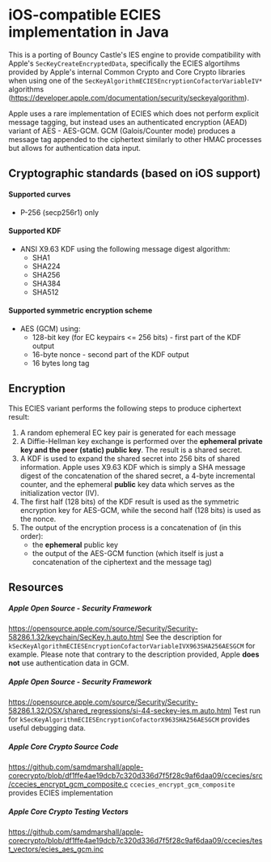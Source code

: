 # iOS-compatible ECIES implementation in Java

This is a porting of Bouncy Castle's IES engine to provide compatibility with Apple's `SecKeyCreateEncryptedData`, specifically the ECIES algortihms provided by Apple's internal Common Crypto and Core Crypto libraries when using one of the `SecKeyAlgorithmECIESEncryptionCofactorVariableIV*` algorithms (https://developer.apple.com/documentation/security/seckeyalgorithm).

Apple uses a rare implementation of ECIES which does not perform explicit message tagging, but instead uses an authenticated encryption (AEAD) variant of AES - AES-GCM. GCM (Galois/Counter mode) produces a message tag appended to the ciphertext similarly to other HMAC processes but allows for authentication data input.

## Cryptographic standards (based on iOS support)
#### Supported curves
- P-256 (secp256r1) only

#### Supported KDF
- ANSI X9.63 KDF using the following message digest algorithm:
  - SHA1
  - SHA224
  - SHA256
  - SHA384
  - SHA512
  
#### Supported symmetric encryption scheme
- AES (GCM) using:
  - 128-bit key (for EC keypairs <= 256 bits) - first part of the KDF output
  - 16-byte nonce - second part of the KDF output
  - 16 bytes long tag


## Encryption
This ECIES variant performs the following steps to produce ciphertext result:
1. A random ephemeral EC key pair is generated for each message
2. A Diffie-Hellman key exchange is performed over the **ephemeral private key and the peer (static) public key**. The result is a shared secret.
3. A KDF is used to expand the shared secret into 256 bits of shared information. Apple uses X9.63 KDF which is simply a SHA message digest of the concatenation of the shared secret, a 4-byte incremental counter, and the ephemeral **public** key data which serves as the initialization vector (IV).
4. The first half (128 bits) of the KDF result is used as the symmetric encryption key for AES-GCM, while the second half (128 bits) is used as the nonce. 
5. The output of the encryption process is a concatenation of (in this order):
   - the **ephemeral** public key
   - the output of the AES-GCM function (which itself is just a concatenation of the ciphertext and the message tag)


## Resources
##### Apple Open Source - Security Framework
https://opensource.apple.com/source/Security/Security-58286.1.32/keychain/SecKey.h.auto.html
See the description for `kSecKeyAlgorithmECIESEncryptionCofactorVariableIVX963SHA256AESGCM` for example.
Please note that contrary to the description provided, Apple **does not** use authentication data in GCM.

##### Apple Open Source - Security Framework
https://opensource.apple.com/source/Security/Security-58286.1.32/OSX/shared_regressions/si-44-seckey-ies.m.auto.html
Test run for `kSecKeyAlgorithmECIESEncryptionCofactorX963SHA256AESGCM` provides useful debugging data.

##### Apple Core Crypto Source Code
https://github.com/samdmarshall/apple-corecrypto/blob/df1ffe4ae19dcb7c320d336d7f5f28c9af6daa09/ccecies/src/ccecies_encrypt_gcm_composite.c
`ccecies_encrypt_gcm_composite` provides ECIES implementation

##### Apple Core Crypto Testing Vectors
https://github.com/samdmarshall/apple-corecrypto/blob/df1ffe4ae19dcb7c320d336d7f5f28c9af6daa09/ccecies/test_vectors/ecies_aes_gcm.inc
